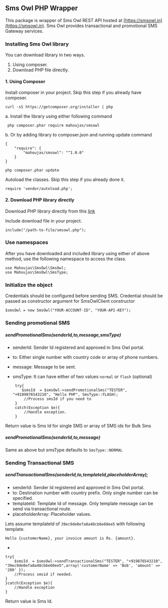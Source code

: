 ## Sms Owl PHP Wrapper

This package is wrapper of Sms Owl REST API hosted at [https://smsowl.in](https://smsowl.in). Sms Owl provides transactional and promotional SMS Gateway services.

### Installing Sms Owl library

You can download library in two ways.

1. Using composer.
2. Download PHP file directly.

#### 1. Using Composer

Install composer in your project. Skip this step if you already have composer.

	curl -sS https://getcomposer.org/installer | php

a. Install the library using either following command

	 php composer.phar require mahoujas/smsowl

b. Or by adding library to composer.json and running update command

	{
	    "require": {
	        "mahoujas/smsowl": "^1.0.0"
	    }
	}

	php composer.phar update

Autoload the classes. Skip this step if you already done it.

	require 'vendor/autoload.php';

#### 2. Download PHP library directly

Download PHP library directly from this [link](https://raw.githubusercontent.com/mahoujas/smsowl-php/master/src/mahoujas/smsowl/smsowl.php)

Include download file in your project.

	include("/path-to-file/smsowl.php");

### Use namespaces

After you have downloaded and included library using either of above method, use the following namespace to access the class.

	use Mahoujas\SmsOwl\SmsOwl;
	use Mahoujas\SmsOwl\SmsType;

### Initialize the object

Credentials should be configured before sending SMS. Credential should be passed as constructor argument for SmsOwlClient constructor
	
	$smsOwl = new SmsOwl("YOUR-ACCOUNT-ID", "YOUR-API-KEY");


### Sending promotional SMS


##### sendPromotionalSms(senderId,to,message,smsType)

 - senderId: Sender Id registered and approved in Sms Owl portal.
 - to: Either single number with country code or array of phone numbers.
 - message: Message to be sent.
 - smsType: It can have either of two values `normal` or `flash` (optional)
	
	
	
		try{
		   $smsId  = $smsOwl->sendPromotionalSms("TESTER", "+9189876543210", "Hello PHP", SmsType::FLASH);
		   	//Process smsId if you need to
		}
		catch(Exception $e){
		    //Handle exception.
		}

Return value is Sms Id for single SMS or array of SMS ids for Bulk Sms


##### sendPromotionalSms(senderId,to,message)

Same as above but smsType defaults to `SmsType::NORMAL`

### Sending Transactional SMS

##### sendTransactionalSms(senderId,to,templateId,placeholderArray);

 - senderId: Sender Id registered and approved in Sms Owl portal.
 - to: Destination number with country prefix. Only single number can be specified.
 - templateId: Template Id of message. Only template message can be send via transactional route.
 - placeholderArray: Placeholder values.

Lets assume templateId of `39ec9de0efa8a48cb6e60ee5` with following template.

	Hello {customerName}, your invoice amount is Rs. {amount}.

-


	try{
        $smsId  = $smsOwl->sendTransactionalSms("TESTER", "+919876543210", "39ec9de0efa8a48cb6e60ee5",array('customerName' => 'Bob', 'amount' => '200' });
        //Process smsid if needed.
    }
    }catch(Exception $e){
        //Handle exception
    }


Return value is Sms Id.